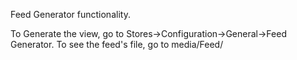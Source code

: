 Feed Generator functionality.

To Generate the view, go to Stores->Configuration->General->Feed Generator.
To see the feed's file, go to media/Feed/
